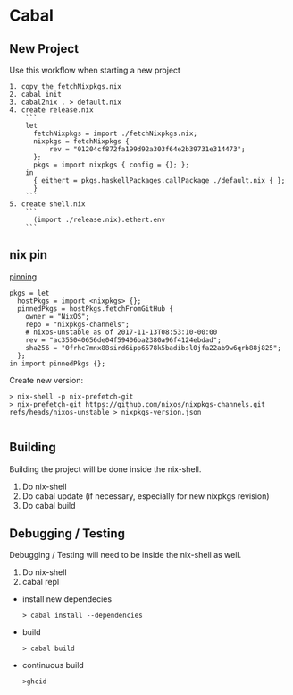 # Cabal

## New Project

Use this workflow when starting a new project

    1. copy the fetchNixpkgs.nix
    2. cabal init
    3. cabal2nix . > default.nix
    4. create release.nix
        ```
        let
          fetchNixpkgs = import ./fetchNixpkgs.nix;
          nixpkgs = fetchNixpkgs {
              rev = "01204cf872fa199d92a303f64e2b39731e314473";
          };
          pkgs = import nixpkgs { config = {}; };
        in
          { eithert = pkgs.haskellPackages.callPackage ./default.nix { };
          }
        ```
    5. create shell.nix
        ```
          (import ./release.nix).ethert.env
        ```


## nix pin

[pinning](https://nixos.wiki/wiki/FAQ/Pinning_Nixpkgs)


```
pkgs = let
  hostPkgs = import <nixpkgs> {};
  pinnedPkgs = hostPkgs.fetchFromGitHub {
    owner = "NixOS";
    repo = "nixpkgs-channels";
    # nixos-unstable as of 2017-11-13T08:53:10-00:00
    rev = "ac355040656de04f59406ba2380a96f4124ebdad";
    sha256 = "0frhc7mnx88sird6ipp6578k5badibsl0jfa22ab9w6qrb88j825";
  };
in import pinnedPkgs {};
```

Create new version:
```
> nix-shell -p nix-prefetch-git
> nix-prefetch-git https://github.com/nixos/nixpkgs-channels.git refs/heads/nixos-unstable > nixpkgs-version.json
 
```

## Building

Building the project will be done inside the nix-shell.

  1. Do nix-shell
  1. Do cabal update (if necessary, especially for new nixpkgs revision)
  1. Do cabal build

## Debugging / Testing

Debugging / Testing will need to be inside the nix-shell as well.

  1. Do nix-shell
  1. cabal repl


* install new dependecies

  ```
  > cabal install --dependencies
  ```

* build

  ```
  > cabal build
  ```

* continuous build

  ```
  >ghcid
  ```

